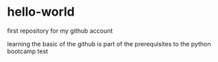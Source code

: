 # hello-world
first repository for my github account

learning the basic of the github is part of the prerequisites to the python bootcamp
test
